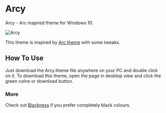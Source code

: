 # Arcy

Arcy - Arc inspired theme for Windows 10.

![Arcy](https://i.imgur.com/C4aLanr.png)

This theme is inspired by [Arc theme](https://github.com/horst3180/arc-theme) with some tweaks.

## How To Use

Just download the Arcy.theme file anywhere on your PC and double click on it.
To download this theme, open the page in desktop view and click the green colne or download button.

### More

Check out [Blackness](https://github.com/2kabhishek/Blackness) if you prefer completely black colours.
